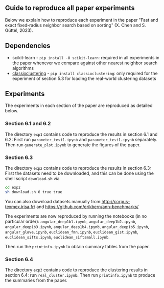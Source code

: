 Guide to reproduce all paper experiments
---------------------

Below we explain how to reproduce each experiment in the paper "Fast and exact fixed-radius neighbor search based on sorting" (X. Chen and S. Güttel, 2023).

Dependencies
---------

* scikit-learn - `pip install -U scikit-learn`: required in all experiments in the paper whenever we compare against other nearest neighbor search algorithms 
* [classixclustering](https://github.com/nla-group/classix) - `pip install classixclustering`: only required for the experiment of section 5.3 for loading the real-world clustering datasets 

Experiments 
-------------

The experiments in each section of the paper are reproduced as detailed below.

### Section 6.1 and 6.2

The directory ``exp1`` contains code to reproduce the results in section 6.1 and 6.2: First run ``parameter_test1.ipynb`` and ``parameter_test1.ipynb`` separately. Then run ``generate_plot.ipynb`` to generate the figures of the paper. 

### Section 6.3

The directory ``exp2`` contains code to reproduce the results in section 6.3: First the datasets need to be downloaded, and this can be done using the shell script ``download.sh`` via
```bash
cd exp2
sh download.sh 0 true true
```

You can also download datasets manually from http://corpus-texmex.irisa.fr/ and https://github.com/erikbern/ann-benchmarks/

The experiments are now reproduced by running the notebooks (in no particular order): ``angular_deep1b1.ipynb``, ``angular_deep1b2.ipynb``, ``angular_deep1b3.ipynb``, ``angular_deep1b4.ipynb``, ``angular_deep1b5.ipynb``, ``angular_glove.ipynb``,  ``euclidean_fmn.ipynb``, ``euclidean_gist.ipynb``, ``euclidean_sifts.ipynb``, ``euclidean_siftsmall.ipynb``. 

Then run the ``printinfo.ipynb`` to obtain summary tables from the paper.

### Section 6.4

The directory ``exp3`` contains code to reproduce the clustering results in section 6.4: run ``real_cluster.ipynb``. Then run ``printinfo.ipynb`` to produce the summaries from the paper.



